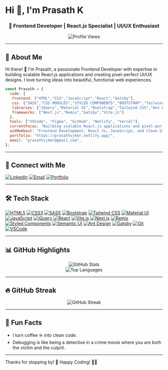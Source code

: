 # Hi 👋, I'm Prasath K

<h3 align="center">🚀 Frontend Developer | React.js Specialist | UI/UX Enthusiast</h3>

<p align="center">
   <img src="https://komarev.com/ghpvc/?username=prasathvjkmr&label=Profile%20views&color=blueviolet&style=flat" alt="Profile Views" />
</p>

---

## 🌟 About Me

Hi there! 👋 I'm Prasath, a passionate Frontend Developer with expertise in building scalable React.js applications and creating pixel-perfect UI/UX designs. I love turning ideas into beautiful, functional web experiences.

```js
const Prasath = {
  code: {
   frontend: ["HTML","CSS","JavaScript","React","Gatsby"],
   css: ["SASS","CSS MODULES","STYLED COMPONENTS","BOOTSTRAP","Tailwind CSS","Material UI","Ant Design","Sematic UI"],
   libraries: ["JQuery","Material UI","Bootstrap","Tailwind CSS","Ant Design"],
   frameworks: ["Next.js","Remix","Gatsby","Vite.js"]
  },
  tools: ["VSCode", "Figma", "GitHub", "Netlify", "Vercel"],
  currentFocus: "Building scalable React.js applications and pixel-perfect UI/UX",
  askMeAbout: "Frontend Development, React Js, JavaScript, and Clean UI Design",
  portfolio: "https://prasathvjkmr.netlify.app/",
  email: "prasathvjkmr@gmail.com",
};
```

---

## 🔗 Connect with Me

<p align="left">
  <a href="https://linkedin.com/in/prasathvjkmr" target="_blank"><img src="https://img.shields.io/badge/LinkedIn-%230077B5.svg?style=flat&logo=linkedin&logoColor=white" alt="LinkedIn"></a>
  <a href="mailto:prasathvjkmr@gmail.com"><img src="https://img.shields.io/badge/Email-D14836?style=flat&logo=gmail&logoColor=white" alt="Email"></a>
  <a href="https://prasathvjkmr.netlify.app/" target="_blank"><img src="https://img.shields.io/badge/Portfolio-000000?style=flat&logo=vercel&logoColor=white" alt="Portfolio"></a>
</p>

---

## 🛠️ Tech Stack

<p align="left">
<a href="https://developer.mozilla.org/en-US/docs/Learn/HTML" target="_blank"><img src="https://img.shields.io/badge/HTML5-%23E34F26.svg?style=flat&logo=html5&logoColor=white" alt="HTML5"></a>
<a href="https://web.dev/learn/css/" target="_blank"><img src="https://img.shields.io/badge/CSS3-%231572B6.svg?style=flat&logo=css3&logoColor=white" alt="CSS3"></a>
<a href="https://sass-lang.com/" target="_blank"><img src="https://img.shields.io/badge/Sass-%23CC6699.svg?style=flat&logo=sass&logoColor=white" alt="SASS"></a>
<a href="https://getbootstrap.com/" target="_blank"><img src="https://img.shields.io/badge/Bootstrap-%23563D7C.svg?style=flat&logo=bootstrap&logoColor=white" alt="Bootstrap"></a>
<a href="https://tailwindcss.com/" target="_blank"><img src="https://img.shields.io/badge/TailwindCSS-%2338B2AC.svg?style=flat&logo=tailwind-css&logoColor=white" alt="Tailwind CSS"></a>
<a href="https://mui.com/" target="_blank"><img src="https://img.shields.io/badge/Material%20UI-%230081CB.svg?style=flat&logo=mui&logoColor=white" alt="Material UI"></a>
<a href="https://developer.mozilla.org/en-US/docs/Learn/Javascript" target="_blank"><img src="https://img.shields.io/badge/JavaScript-%23F7DF1E.svg?style=flat&logo=javascript&logoColor=black" alt="JavaScript"></a>
<a href="https://jquery.com/" target="_blank"><img src="https://img.shields.io/badge/jQuery-%230769AD.svg?style=flat&logo=jquery&logoColor=white" alt="jQuery"></a>
<a href="https://reactjs.org/" target="_blank"><img src="https://img.shields.io/badge/React-%2320232A.svg?style=flat&logo=react&logoColor=%2361DAFB" alt="React"></a>
<a href="https://vitejs.dev/" target="_blank"><img src="https://img.shields.io/badge/Vite.js-%23000000.svg?style=flat&logo=vite&logoColor=yellow" alt="Vite.js"></a>
<a href="https://nextjs.org/" target="_blank"><img src="https://img.shields.io/badge/Next.js-%23000000.svg?style=flat&logo=nextdotjs&logoColor=white" alt="Next.js"></a>
<a href="https://remix.run/" target="_blank"><img src="https://img.shields.io/badge/Remix-%2320232A.svg?style=flat&logo=remix&logoColor=white" alt="Remix"></a>
<a href="https://styled-components.com/" target="_blank"><img src="https://img.shields.io/badge/Styled%20Components-%23DB7093.svg?style=flat&logo=styled-components&logoColor=white" alt="Styled Components"></a>
<a href="https://semantic-ui.com/" target="_blank"><img src="https://img.shields.io/badge/Semantic%20UI-%23000F2F.svg?style=flat&logo=semantic-ui&logoColor=white" alt="Semantic UI"></a>
<a href="https://ant.design/" target="_blank"><img src="https://img.shields.io/badge/Ant%20Design-%23000000.svg?style=flat&logo=ant-design&logoColor=white" alt="Ant Design"></a>
<a href="https://www.gatsbyjs.com/" target="_blank"><img src="https://img.shields.io/badge/Gatsby-%23663399.svg?style=flat&logo=gatsby&logoColor=white" alt="Gatsby"></a>
<a href="https://git-scm.com/" target="_blank"><img src="https://img.shields.io/badge/Git-%23F05033.svg?style=flat&logo=git&logoColor=white" alt="Git"></a>
<a href="https://code.visualstudio.com/" target="_blank"><img src="https://img.shields.io/badge/VSCode-%23007ACC.svg?style=flat&logo=visual-studio-code&logoColor=white" alt="VSCode"></a>
</p>

---

## 📊 GitHub Highlights

<p align="center">
   <img src="https://github-readme-stats.vercel.app/api?username=prasathvjkmr&show_icons=true&theme=radical" alt="GitHub Stats" />
   <br />
   <img src="https://github-readme-stats.vercel.app/api/top-langs/?username=prasathvjkmr&layout=compact&theme=radical" alt="Top Languages" />
</p>

---

## 🔥 GitHub Streak

<p align="center">
   <img src="https://github-readme-streak-stats.herokuapp.com/?user=prasathvjkmr&theme=radical&hide_border=true" alt="GitHub Streak" />
</p>

---

## 🎯 Fun Facts

- I turn coffee ☕ into clean code.
- Debugging is like being a detective in a crime movie where you are both the victim and the culprit.

---

Thanks for stopping by! 🚀 Happy Coding! 👨‍💻
